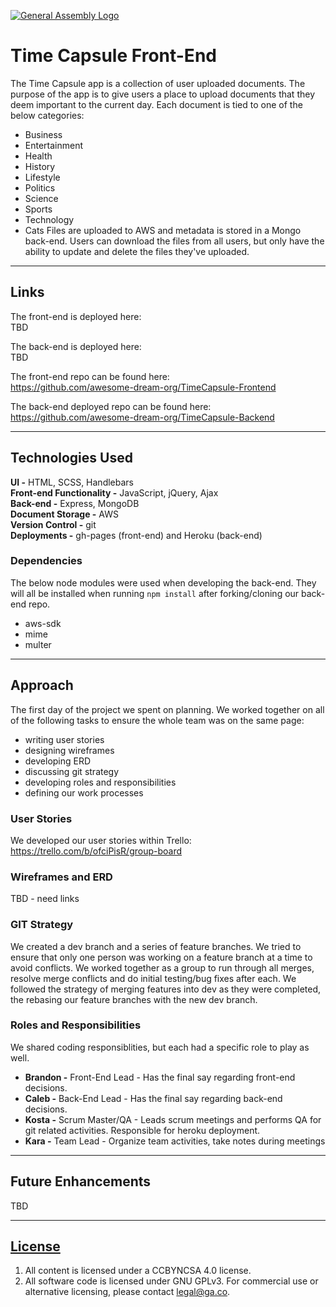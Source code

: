 [![General Assembly Logo](https://camo.githubusercontent.com/1a91b05b8f4d44b5bbfb83abac2b0996d8e26c92/687474703a2f2f692e696d6775722e636f6d2f6b6538555354712e706e67)](https://generalassemb.ly/education/web-development-immersive)

# Time Capsule Front-End

The Time Capsule app is a collection of user uploaded documents.  The purpose of the app is to give users a place to upload documents that they deem important to the current day.  Each document is tied to one of the below categories:
- Business
- Entertainment
- Health
- History
- Lifestyle
- Politics
- Science
- Sports
- Technology
- Cats
Files are uploaded to AWS and metadata is stored in a Mongo back-end.  Users can download the files from all users, but only have the ability to update and delete the files they've uploaded.

---

## Links

The front-end is deployed here:<br>
TBD

The back-end is deployed here:<br>
TBD

The front-end repo can be found here:<br>
https://github.com/awesome-dream-org/TimeCapsule-Frontend

The back-end deployed repo can be found here:<br>
https://github.com/awesome-dream-org/TimeCapsule-Backend

---

## Technologies Used
**UI -** HTML, SCSS, Handlebars <br>
**Front-end Functionality -** JavaScript, jQuery, Ajax <br>
**Back-end -** Express, MongoDB <br>
**Document Storage -** AWS <br>
**Version Control -** git <br>
**Deployments -** gh-pages (front-end) and Heroku (back-end)

### Dependencies
The below node modules were used when developing the back-end.  They will all be installed when running ```npm install``` after forking/cloning our back-end repo.
- aws-sdk
- mime
- multer

---

## Approach
The first day of the project we spent on planning.  We worked together on all of the following tasks to ensure the whole team was on the same page:
- writing user stories
- designing wireframes
- developing ERD
- discussing git strategy
- developing roles and responsibilities
- defining our work processes

### User Stories
We developed our user stories within Trello:<br>
https://trello.com/b/ofciPisR/group-board

### Wireframes and ERD
TBD - need links

### GIT Strategy
We created a dev branch and a series of feature branches.  We tried to ensure that only one person was working on a feature branch at a time to avoid conflicts.  We worked together as a group to run through all merges, resolve merge conflicts and do initial testing/bug fixes after each.  We followed the strategy of merging features into dev as they were completed, the rebasing our feature branches with the new dev branch.

### Roles and Responsibilities
We shared coding responsiblities, but each had a specific role to play as well.
- **Brandon -** Front-End Lead - Has the final say regarding front-end decisions.
- **Caleb -** Back-End Lead - Has the final say regarding back-end decisions.
- **Kosta -** Scrum Master/QA - Leads scrum meetings and performs QA for git related activities.  Responsible for heroku deployment.
- **Kara -** Team Lead - Organize team activities, take notes during meetings

---

## Future Enhancements
TBD

---

## [License](LICENSE)

1.  All content is licensed under a CC­BY­NC­SA 4.0 license.
1.  All software code is licensed under GNU GPLv3. For commercial use or
    alternative licensing, please contact legal@ga.co.
